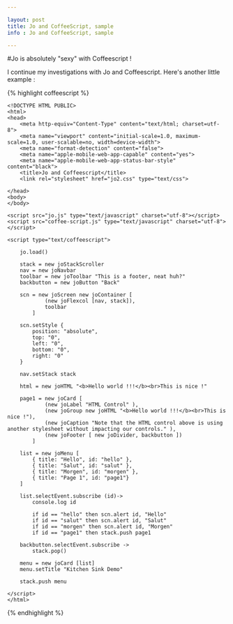 ```yaml
---

layout: post
title: Jo and CoffeeScript, sample
info : Jo and CoffeeScript, sample

---
```


#Jo is absolutely "sexy" with Coffeescript !

I continue my investigations with Jo and Coffeescript. Here's another little example :

{% highlight coffeescript %}

    <!DOCTYPE HTML PUBLIC>
    <html>
    <head>
        <meta http-equiv="Content-Type" content="text/html; charset=utf-8">
        <meta name="viewport" content="initial-scale=1.0, maximum-scale=1.0, user-scalable=no, width=device-width">
        <meta name="format-detection" content="false">
        <meta name="apple-mobile-web-app-capable" content="yes">
        <meta name="apple-mobile-web-app-status-bar-style" content="black">
        <title>Jo and Coffeescript</title>
        <link rel="stylesheet" href="jo2.css" type="text/css">

    </head>
    <body>
    </body>

    <script src="jo.js" type="text/javascript" charset="utf-8"></script>
    <script src="coffee-script.js" type="text/javascript" charset="utf-8"></script>

    <script type="text/coffeescript">

        jo.load()

        stack = new joStackScroller
        nav = new joNavbar
        toolbar = new joToolbar "This is a footer, neat huh?"
        backbutton = new joButton "Back"

        scn = new joScreen new joContainer [
                (new joFlexcol [nav, stack]),
                toolbar
            ]

        scn.setStyle {
            position: "absolute",
            top: "0",
            left: "0",
            bottom: "0",
            right: "0"
        }

        nav.setStack stack

        html = new joHTML "<b>Hello world !!!</b><br>This is nice !"

        page1 = new joCard [
                (new joLabel "HTML Control" ),
                (new joGroup new joHTML "<b>Hello world !!!</b><br>This is nice !"),
                (new joCaption "Note that the HTML control above is using another stylesheet without impacting our controls." ),
                (new joFooter [ new joDivider, backbutton ])
            ]

        list = new joMenu [
            { title: "Hello", id: "hello" },
            { title: "Salut", id: "salut" },
            { title: "Morgen", id: "morgen" },
            { title: "Page 1", id: "page1"}
        ]

        list.selectEvent.subscribe (id)->
            console.log id

            if id == "hello" then scn.alert id, "Hello"
            if id == "salut" then scn.alert id, "Salut"
            if id == "morgen" then scn.alert id, "Morgen"
            if id == "page1" then stack.push page1

        backbutton.selectEvent.subscribe ->
            stack.pop()

        menu = new joCard [list]
        menu.setTitle "Kitchen Sink Demo"

        stack.push menu

    </script>
    </html>

{% endhighlight %}